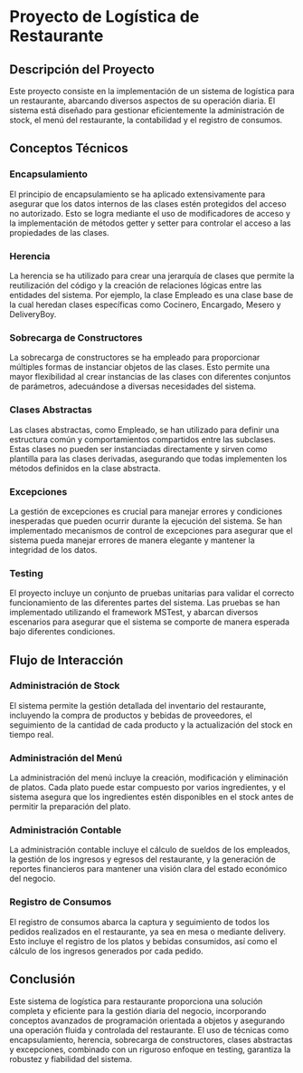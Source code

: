 # Proyecto de Logística de Restaurante

## Descripción del Proyecto

Este proyecto consiste en la implementación de un sistema de logística para un restaurante, abarcando diversos aspectos de su operación diaria. El sistema está diseñado para gestionar eficientemente la administración de stock, el menú del restaurante, la contabilidad y el registro de consumos.

## Conceptos Técnicos

### Encapsulamiento
El principio de encapsulamiento se ha aplicado extensivamente para asegurar que los datos internos de las clases estén protegidos del acceso no autorizado. Esto se logra mediante el uso de modificadores de acceso y la implementación de métodos getter y setter para controlar el acceso a las propiedades de las clases.

### Herencia
La herencia se ha utilizado para crear una jerarquía de clases que permite la reutilización del código y la creación de relaciones lógicas entre las entidades del sistema. Por ejemplo, la clase Empleado es una clase base de la cual heredan clases específicas como Cocinero, Encargado, Mesero y DeliveryBoy.

### Sobrecarga de Constructores
La sobrecarga de constructores se ha empleado para proporcionar múltiples formas de instanciar objetos de las clases. Esto permite una mayor flexibilidad al crear instancias de las clases con diferentes conjuntos de parámetros, adecuándose a diversas necesidades del sistema.

### Clases Abstractas
Las clases abstractas, como Empleado, se han utilizado para definir una estructura común y comportamientos compartidos entre las subclases. Estas clases no pueden ser instanciadas directamente y sirven como plantilla para las clases derivadas, asegurando que todas implementen los métodos definidos en la clase abstracta.

### Excepciones
La gestión de excepciones es crucial para manejar errores y condiciones inesperadas que pueden ocurrir durante la ejecución del sistema. Se han implementado mecanismos de control de excepciones para asegurar que el sistema pueda manejar errores de manera elegante y mantener la integridad de los datos.

### Testing
El proyecto incluye un conjunto de pruebas unitarias para validar el correcto funcionamiento de las diferentes partes del sistema. Las pruebas se han implementado utilizando el framework MSTest, y abarcan diversos escenarios para asegurar que el sistema se comporte de manera esperada bajo diferentes condiciones.

## Flujo de Interacción

### Administración de Stock
El sistema permite la gestión detallada del inventario del restaurante, incluyendo la compra de productos y bebidas de proveedores, el seguimiento de la cantidad de cada producto y la actualización del stock en tiempo real.

### Administración del Menú
La administración del menú incluye la creación, modificación y eliminación de platos. Cada plato puede estar compuesto por varios ingredientes, y el sistema asegura que los ingredientes estén disponibles en el stock antes de permitir la preparación del plato.

### Administración Contable
La administración contable incluye el cálculo de sueldos de los empleados, la gestión de los ingresos y egresos del restaurante, y la generación de reportes financieros para mantener una visión clara del estado económico del negocio.

### Registro de Consumos
El registro de consumos abarca la captura y seguimiento de todos los pedidos realizados en el restaurante, ya sea en mesa o mediante delivery. Esto incluye el registro de los platos y bebidas consumidos, así como el cálculo de los ingresos generados por cada pedido.

## Conclusión

Este sistema de logística para restaurante proporciona una solución completa y eficiente para la gestión diaria del negocio, incorporando conceptos avanzados de programación orientada a objetos y asegurando una operación fluida y controlada del restaurante. El uso de técnicas como encapsulamiento, herencia, sobrecarga de constructores, clases abstractas y excepciones, combinado con un riguroso enfoque en testing, garantiza la robustez y fiabilidad del sistema.
